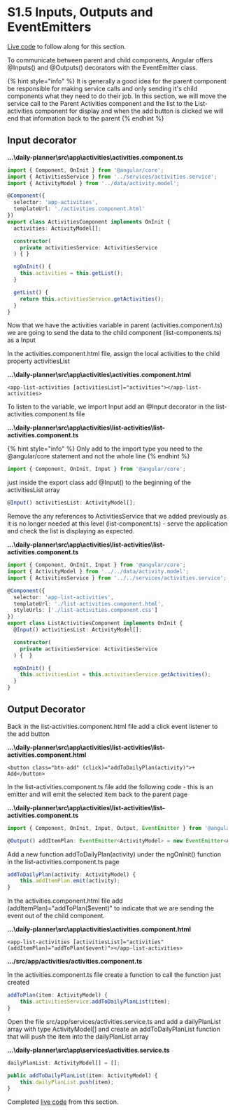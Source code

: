 # S1.5 Inputs, Outputs and EventEmitters

[Live code](https://stackblitz.com/edit/s4-dependency-injection) to follow along for this section.

To communicate between parent and child components, Angular offers @Inputs\(\) and @Outputs\(\) decorators with the EventEmitter class.

{% hint style="info" %}
It is generally a good idea for the parent component be responsible for making service calls and only sending it's child components what they need to do their job. In this section, we will move the service call to the Parent Activities component and the list to the List-activities component for display and when the add button is clicked we will end that information back to the parent
{% endhint %}

## Input decorator

**...\daily-planner\src\app\activities\activities.component.ts**

```typescript
import { Component, OnInit } from '@angular/core';
import { ActivitiesService } from '../services/activities.service';
import { ActivityModel } from '../data/activity.model';

@Component({
  selector: 'app-activities',
  templateUrl: './activities.component.html'
})
export class ActivitiesComponent implements OnInit {
  activities: ActivityModel[];

  constructor(
    private activitiesService: ActivitiesService
  ) { }

  ngOnInit() {
    this.activities = this.getList();
  }

  getList() {
    return this.activitiesService.getActivities();
  }
}
```

Now that we have the activities variable in parent \(activities.component.ts\) we are going to send the data to the child component \(list-components.ts\) as a Input

In the activities.component.html file, assign the local activities to the child property activitiesList

**...\daily-planner\src\app\activities\activities.component.html**

```markup
<app-list-activities [activitiesList]="activities"></app-list-activities>
```

To listen to the variable, we import Input add an @Input decorator in the list-activities.component.ts file

**...\daily-planner\src\app\activities\list-activities\list-activities.component.ts**

{% hint style="info" %}
Only add to the import type you need to the @angular/core statement and not the whole line
{% endhint %}

```typescript
import { Component, OnInit, Input } from '@angular/core';
```

just inside the export class add @Input\(\) to the beginning of the activitiesList array

```typescript
@Input() activitiesList: ActivityModel[];
```

Remove the any references to ActivitiesService that we added previously as it is no longer needed at this level \(list-component.ts\) - serve the application and check the list is displaying as expected.

**...\daily-planner\src\app\activities\list-activities\list-activities.component.ts**

```typescript
import { Component, OnInit, Input } from '@angular/core';
import { ActivityModel } from '../../data/activity.model';
import { ActivitiesService } from '../../services/activities.service';

@Component({
  selector: 'app-list-activities',
  templateUrl: './list-activities.component.html',
  styleUrls: ['./list-activities.component.css']
})
export class ListActivitiesComponent implements OnInit {
  @Input() activitiesList: ActivityModel[];

  constructor(
    private activitiesService: ActivitiesService
  ) {  }

  ngOnInit() {
    this.activitiesList = this.activitiesService.getActivities();
  }
}
```

## Output Decorator

Back in the list-activities.component.html file add a click event listener to the add button

**...\daily-planner\src\app\activities\list-activities\list-activities.component.html**

```markup
<button class="btn-add" (click)="addToDailyPlan(activity)">+ Add</button>
```

In the list-activities.component.ts file add the following code - this is an emitter and will emit the selected item back to the parent page

**...\daily-planner\src\app\activities\list-activities\list-activities.component.ts**

```typescript
import { Component, OnInit, Input, Output, EventEmitter } from '@angular/core';
```

```typescript
@Output() addItemPlan: EventEmitter<ActivityModel> = new EventEmitter<ActivityModel>();
```

Add a new function addToDailyPlan\(activity\) under the ngOnInit\(\) function in the list-activities.component.ts page

```typescript
addToDailyPlan(activity: ActivityModel) {
    this.addItemPlan.emit(activity);
}
```

In the activities.component.html file add \(addItemPlan\)="addToPlan\($event\)" to indicate that we are sending the event out of the child component.

**...\daily-planner\src\app\activities\activities.component.html**

```markup
<app-list-activities [activitiesList]="activities" (addItemPlan)="addToPlan($event)"></app-list-activities>
```

**.../src/app/activities/activities.component.ts**

In the activities.component.ts file create a function to call the function just created

```typescript
addToPlan(item: ActivityModel) {
    this.activitiesService.addToDailyPlanList(item);
}
```

Open the file src/app/services/activities.service.ts and add a dailyPlanList array with type ActivityModel\[\] and create an addToDailyPlanList function that will push the item into the dailyPlanList array

**...\daily-planner\src\app\services\activities.service.ts**

```typescript
dailyPlanList: ActivityModel[] = [];
```

```typescript
public addToDailyPlanList(item: ActivityModel) {
    this.dailyPlanList.push(item);
}
```

Completed [live code](https://stackblitz.com/edit/s5-inputs-outputs-eventemitter) from this section.

